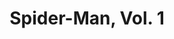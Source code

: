 ---
title: "Spider-Man, Vol. 1"
issue: 8A
issue_nr: 8
full_title: "Perceptions, Part 1"
subtitle: ""
story_arc: Perceptions
crossover: ""
variant: ""
publisher: Marvel Comics
creators: 
  - Todd McFarlane
release_date: "Jan 15, 1991"
release_year: 1991
genre:
  - Action
  - Adventure
  - Super-Heroes
format: Comic
pages: 32
signed_by: ""
price: 1.75
---